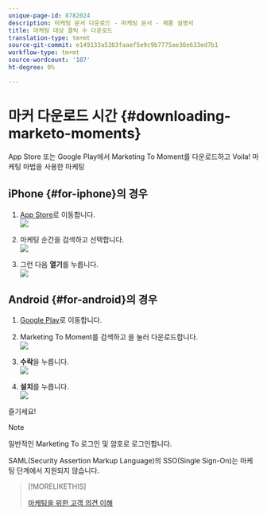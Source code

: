 ```yaml
---
unique-page-id: 8782024
description: 마케팅 문서 다운로드 - 마케팅 문서 - 제품 설명서
title: 마케팅 대상 클릭 수 다운로드
translation-type: tm+mt
source-git-commit: e149133a5383faaef5e9c9b7775ae36e633ed7b1
workflow-type: tm+mt
source-wordcount: '107'
ht-degree: 0%

---
```



# 마커 다운로드 시간 {#downloading-marketo-moments}

App Store 또는 Google Play에서 Marketing To Moment를 다운로드하고 Voila! 마케팅 마법을 사용한 마케팅

## iPhone {#for-iphone}의 경우

1. [App Store](https://itunes.apple.com/us/genre/ios/id36?mt=8)로 이동합니다.\
   ![](assets/image2015-7-15-14-3a52-3a13.png)

1. 마케팅 순간을 검색하고 선택합니다.\
   ![](assets/image2015-7-7-17-3a19-3a7.png)

1. 그런 다음 **열기**&#x200B;를 누릅니다.\
   ![](assets/image2015-7-7-17-3a20-3a51.png)

## Android {#for-android}의 경우

1. [Google Play](https://play.google.com/store?hl=en)로 이동합니다.
1. Marketing To Moment를 검색하고 을 눌러 다운로드합니다.\
   ![](assets/image2015-7-14-9-3a6-3a34.png)

1. **수락**&#x200B;을 누릅니다.\
   ![](assets/image2015-7-7-16-3a41-3a47.png)

1. **설치**&#x200B;를 누릅니다.\
   ![](assets/image2015-7-7-16-3a43-3a21.png)

즐기세요!

>[!NOTE]
>
>일반적인 Marketing To 로그인 및 암호로 로그인합니다.
>
>SAML(Security Assertion Markup Language)의 SSO(Single Sign-On)는 마케팅 단계에서 지원되지 않습니다.

>[!MORELIKETHIS]
>
>[마케팅을 위한 고객 의견 이해](../../../../../product-docs/core-marketo-concepts/mobile-apps/marketo-moments/understanding-moments/understanding-marketo-moments.md)

